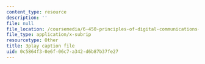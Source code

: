 ```yaml
---
content_type: resource
description: ''
file: null
file_location: /coursemedia/6-450-principles-of-digital-communications-i-fall-2006/0c5864f30e6f06c7a342d6b87b37fe27_rei6tud0Tsg.srt
file_type: application/x-subrip
resourcetype: Other
title: 3play caption file
uid: 0c5864f3-0e6f-06c7-a342-d6b87b37fe27
---
```


